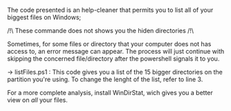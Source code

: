 The code presented is an help-cleaner that permits you to list all of your biggest files on Windows;

/!\ These commande does not shows you the hiden directories /!\

Sometimes, for some files or directory that your computer does not has access to, an error message can appear. The process will just continue with skipping the concerned file/directory after the powershell signals it to you.

-> listFiles.ps1 : This code gives you a list of the 15 bigger directories on the partition you're using. 
    To change the lenght of the list, refer to line 3.

For a more complete analysis, install WinDirStat, wich gives you a better view on *all* your files.
